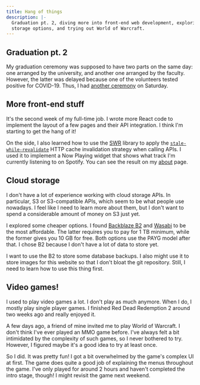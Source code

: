 ```yaml
---
title: Hang of things
description: |-
  Graduation pt. 2, diving more into front-end web development, exploring cloud
  storage options, and trying out World of Warcraft.
---
```


## Graduation pt. 2

My graduation ceremony was supposed to have two parts on the same day: one
arranged by the university, and another one arranged by the faculty. However,
the latter was delayed because one of the volunteers tested positive for
COVID-19. Thus, I had [another ceremony][graduation] on Saturday.

## More front-end stuff

It's the second week of my full-time job. I wrote more React code to implement
the layout of a few pages and their API integration. I think I'm starting to
get the hang of it!

On the side, I also learned how to use the [SWR][swr] library to apply the
[`stale-while-revalidate`][rfc5861] HTTP cache invalidation strategy when
calling APIs. I used it to implement a Now Playing widget that shows what track
I'm currently listening to on Spotify. You can see the result on my
[about][about] page.

## Cloud storage

I don't have a lot of experience working with cloud storage APIs. In
particular, S3 or S3-compatible APIs, which seem to be what people use
nowadays. I feel like I need to learn more about them, but I don't want to
spend a considerable amount of money on S3 just yet.

I explored some cheaper options. I found [Backblaze B2][b2] and
[Wasabi][wasabi] to be the most affordable. The latter requires you to pay for
1 TB minimum, while the former gives you 10 GB for free. Both options use the
PAYG model after that. I chose B2 because I don't have a lot of data to store
yet.

I want to use the B2 to store some database backups. I also might use it to
store images for this website so that I don't bloat the git repository. Still,
I need to learn how to use this thing first.

## Video games!

I used to play video games a lot. I don't play as much anymore. When I do, I
mostly play single player games. I finished Red Dead Redemption 2 around two
weeks ago and really enjoyed it.

A few days ago, a friend of mine invited me to play World of Warcraft. I don't
think I've ever played an MMO game before. I've always felt a bit intimidated
by the complexity of such games, so I never bothered to try. However, I figured
maybe it's a good idea to try at least once.

So I did. It was pretty fun! I got a bit overwhelmed by the game's complex UI
at first. The game does quite a good job of explaining the menus throughout the
game. I've only played for around 2 hours and haven't completed the intro
stage, though! I might revisit the game next weekend.

[graduation]: https://youtu.be/rIMtRsQyrBs?t=4488
[swr]: https://swr.vercel.app
[rfc5861]: https://tools.ietf.org/html/rfc5861
[about]: /about
[b2]: https://www.backblaze.com/b2/cloud-storage.html
[wasabi]: https://wasabi.com/cloud-storage-pricing
